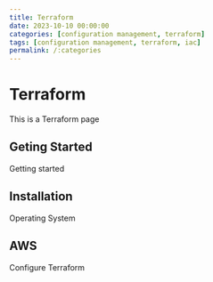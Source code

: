 ```yaml
---
title: Terraform
date: 2023-10-10 00:00:00
categories: [configuration management, terraform]
tags: [configuration management, terraform, iac]
permalink: /:categories
---
```


# Terraform

This is a Terraform page

## Geting Started

Getting started

## Installation 

Operating System

## AWS

Configure Terraform